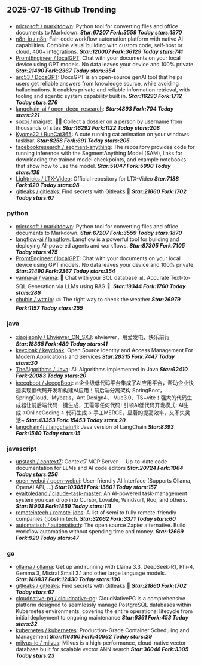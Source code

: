 ## 2025-07-18 Github Trending

### 
* [microsoft / markitdown](https://github.com/microsoft/markitdown): Python tool for converting files and office documents to Markdown. ***Star:67207 Fork:3559 Today stars:1870***
* [n8n-io / n8n](https://github.com/n8n-io/n8n): Fair-code workflow automation platform with native AI capabilities. Combine visual building with custom code, self-host or cloud, 400+ integrations. ***Star:120007 Fork:36129 Today stars:741***
* [PromtEngineer / localGPT](https://github.com/PromtEngineer/localGPT): Chat with your documents on your local device using GPT models. No data leaves your device and 100% private. ***Star:21490 Fork:2367 Today stars:354***
* [arc53 / DocsGPT](https://github.com/arc53/DocsGPT): DocsGPT is an open-source genAI tool that helps users get reliable answers from knowledge source, while avoiding hallucinations. It enables private and reliable information retrieval, with tooling and agentic system capability built in. ***Star:16293 Fork:1712 Today stars:276***
* [langchain-ai / open_deep_research](https://github.com/langchain-ai/open_deep_research):  ***Star:4893 Fork:704 Today stars:221***
* [soxoj / maigret](https://github.com/soxoj/maigret): 🕵️‍♂️ Collect a dossier on a person by username from thousands of sites ***Star:16292 Fork:1122 Today stars:208***
* [Kyome22 / RunCat365](https://github.com/Kyome22/RunCat365): A cute running cat animation on your windows taskbar. ***Star:8258 Fork:691 Today stars:205***
* [facebookresearch / segment-anything](https://github.com/facebookresearch/segment-anything): The repository provides code for running inference with the SegmentAnything Model (SAM), links for downloading the trained model checkpoints, and example notebooks that show how to use the model. ***Star:51047 Fork:5990 Today stars:138***
* [Lightricks / LTX-Video](https://github.com/Lightricks/LTX-Video): Official repository for LTX-Video ***Star:7188 Fork:620 Today stars:98***
* [gitleaks / gitleaks](https://github.com/gitleaks/gitleaks): Find secrets with Gitleaks 🔑 ***Star:21860 Fork:1702 Today stars:67***

### python
* [microsoft / markitdown](https://github.com/microsoft/markitdown): Python tool for converting files and office documents to Markdown. ***Star:67207 Fork:3559 Today stars:1870***
* [langflow-ai / langflow](https://github.com/langflow-ai/langflow): Langflow is a powerful tool for building and deploying AI-powered agents and workflows. ***Star:87305 Fork:7105 Today stars:475***
* [PromtEngineer / localGPT](https://github.com/PromtEngineer/localGPT): Chat with your documents on your local device using GPT models. No data leaves your device and 100% private. ***Star:21490 Fork:2367 Today stars:354***
* [vanna-ai / vanna](https://github.com/vanna-ai/vanna): 🤖 Chat with your SQL database 📊. Accurate Text-to-SQL Generation via LLMs using RAG 🔄. ***Star:19344 Fork:1760 Today stars:286***
* [chubin / wttr.in](https://github.com/chubin/wttr.in): ⛅ The right way to check the weather ***Star:26979 Fork:1157 Today stars:255***

### java
* [xiaojieonly / Ehviewer_CN_SXJ](https://github.com/xiaojieonly/Ehviewer_CN_SXJ): ehviewer，用爱发电，快乐前行 ***Star:18365 Fork:489 Today stars:41***
* [keycloak / keycloak](https://github.com/keycloak/keycloak): Open Source Identity and Access Management For Modern Applications and Services ***Star:28315 Fork:7447 Today stars:30***
* [TheAlgorithms / Java](https://github.com/TheAlgorithms/Java): All Algorithms implemented in Java ***Star:62410 Fork:20083 Today stars:20***
* [jeecgboot / JeecgBoot](https://github.com/jeecgboot/JeecgBoot): 🔥企业级低代码平台集成了AI应用平台，帮助企业快速实现低代码开发和构建AI应用！前后端分离架构 SpringBoot，SpringCloud、Mybatis，Ant Design4、 Vue3.0、TS+vite！强大的代码生成器让前后端代码一键生成，无需写任何代码! 引领AI低代码开发模式: AI生成->OnlineCoding-> 代码生成-> 手工MERGE，显著的提高效率，又不失灵活~ ***Star:43353 Fork:15453 Today stars:20***
* [langchain4j / langchain4j](https://github.com/langchain4j/langchain4j): Java version of LangChain ***Star:8393 Fork:1540 Today stars:15***

### javascript
* [upstash / context7](https://github.com/upstash/context7): Context7 MCP Server -- Up-to-date code documentation for LLMs and AI code editors ***Star:20724 Fork:1064 Today stars:256***
* [open-webui / open-webui](https://github.com/open-webui/open-webui): User-friendly AI Interface (Supports Ollama, OpenAI API, ...) ***Star:103051 Fork:13801 Today stars:157***
* [eyaltoledano / claude-task-master](https://github.com/eyaltoledano/claude-task-master): An AI-powered task-management system you can drop into Cursor, Lovable, Windsurf, Roo, and others. ***Star:18903 Fork:1859 Today stars:111***
* [remoteintech / remote-jobs](https://github.com/remoteintech/remote-jobs): A list of semi to fully remote-friendly companies (jobs) in tech. ***Star:32062 Fork:3371 Today stars:60***
* [automatisch / automatisch](https://github.com/automatisch/automatisch): The open source Zapier alternative. Build workflow automation without spending time and money. ***Star:12669 Fork:929 Today stars:47***

### go
* [ollama / ollama](https://github.com/ollama/ollama): Get up and running with Llama 3.3, DeepSeek-R1, Phi-4, Gemma 3, Mistral Small 3.1 and other large language models. ***Star:146837 Fork:12430 Today stars:100***
* [gitleaks / gitleaks](https://github.com/gitleaks/gitleaks): Find secrets with Gitleaks 🔑 ***Star:21860 Fork:1702 Today stars:67***
* [cloudnative-pg / cloudnative-pg](https://github.com/cloudnative-pg/cloudnative-pg): CloudNativePG is a comprehensive platform designed to seamlessly manage PostgreSQL databases within Kubernetes environments, covering the entire operational lifecycle from initial deployment to ongoing maintenance ***Star:6361 Fork:453 Today stars:32***
* [kubernetes / kubernetes](https://github.com/kubernetes/kubernetes): Production-Grade Container Scheduling and Management ***Star:116380 Fork:40962 Today stars:29***
* [milvus-io / milvus](https://github.com/milvus-io/milvus): Milvus is a high-performance, cloud-native vector database built for scalable vector ANN search ***Star:36048 Fork:3305 Today stars:23***
